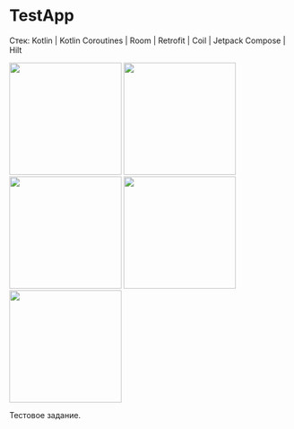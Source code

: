 # TestApp

Стек: Kotlin | Kotlin Coroutines | Room | Retrofit | Coil | Jetpack Compose | Hilt

<img src="https://github.com/vsened/testapp/assets/62769202/c839b3db-5652-4604-97bf-2f3981e0d03c" width="200">
<img src="https://github.com/vsened/testapp/assets/62769202/556a2ea7-bd62-45ac-ab1a-03f4a0c14778" width="200">
<img src="https://github.com/vsened/testapp/assets/62769202/abd528c9-58b5-4232-966c-64369da4619e" width="200">
<img src="https://github.com/vsened/testapp/assets/62769202/9a944d61-7256-4a7d-9344-20b2fcf23898" width="200">
<img src="https://github.com/vsened/testapp/assets/62769202/de3238b0-192c-48aa-95bd-f8c2106e3d51" width="200">


Тестовое задание. 
